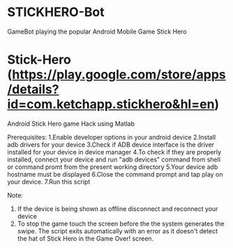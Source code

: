 # STICKHERO-Bot
GameBot playing the popular Android Mobile Game Stick Hero
# Stick-Hero (https://play.google.com/store/apps/details?id=com.ketchapp.stickhero&hl=en)
Android Stick Hero game Hack using Matlab
 
 Prerequisites:
 1.Enable developer options in your android device
 2.Install adb drivers for your device
 3.Check if ADB device interface is the driver installed for your device in device manager
 4.To check if they are properly installed, connect your device and run "adb devices" command from shell or command promt from the present working directory
 5.Your device adb hostname must be displayed
 6.Close the command prompt and tap play on your device. 
 7.Run this script

 Note:
 1. If the device is being shown as offline disconnect and reconnect your device
 2. To stop the game touch the screen before the the system generates the swipe. The script exits automatically with an error as it doesn't detect the hat of Stick Hero in the Game Over! screen.
